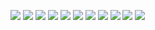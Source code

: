 ![](https://raw.githubusercontent.com/kita-17/NyaTakeOut/main/screenshot/1.png)
![](https://raw.githubusercontent.com/kita-17/NyaTakeOut/main/screenshot/2.png)
![](https://raw.githubusercontent.com/kita-17/NyaTakeOut/main/screenshot/3.png)
![](https://raw.githubusercontent.com/kita-17/NyaTakeOut/main/screenshot/4.png)
![](https://raw.githubusercontent.com/kita-17/NyaTakeOut/main/screenshot/5.png)
![](https://raw.githubusercontent.com/kita-17/NyaTakeOut/main/screenshot/6.png)
![](https://raw.githubusercontent.com/kita-17/NyaTakeOut/main/screenshot/7.png)
![](https://raw.githubusercontent.com/kita-17/NyaTakeOut/main/screenshot/8.png)
![](https://raw.githubusercontent.com/kita-17/NyaTakeOut/main/screenshot/9.png)
![](https://raw.githubusercontent.com/kita-17/NyaTakeOut/main/screenshot/10.png)
![](https://raw.githubusercontent.com/kita-17/NyaTakeOut/main/screenshot/11.png)
